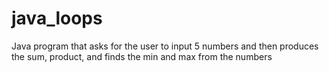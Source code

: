 # java_loops
Java program that asks for the user to input 5 numbers and then produces the sum, product, and finds the min and max from the numbers
